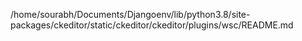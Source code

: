 /home/sourabh/Documents/Djangoenv/lib/python3.8/site-packages/ckeditor/static/ckeditor/ckeditor/plugins/wsc/README.md